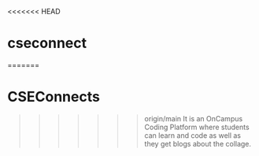 <<<<<<< HEAD
# cseconnect
=======
# CSEConnects
>>>>>>> origin/main
It is an OnCampus Coding Platform where students can learn and code as well as they get blogs about the collage.
